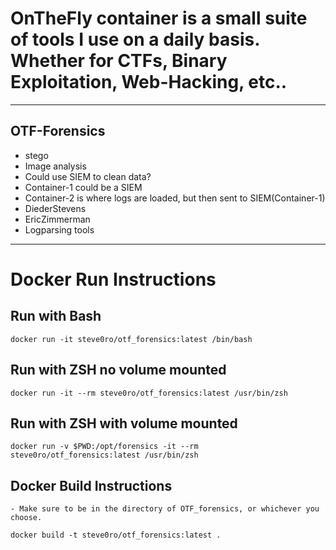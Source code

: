 # OnTheFly container is a small suite of tools I use on a daily basis. Whether for CTFs, Binary Exploitation, Web-Hacking, etc..

---

## OTF-Forensics

- stego
- Image analysis
- Could use SIEM to clean data?
- Container-1 could be a SIEM
- Container-2 is where logs are loaded, but then sent to SIEM(Container-1)
- DiederStevens
- EricZimmerman
- Logparsing tools

---

# Docker Run Instructions

## Run with Bash
`docker run -it steve0ro/otf_forensics:latest /bin/bash `

## Run with ZSH no volume mounted
`docker run -it --rm steve0ro/otf_forensics:latest /usr/bin/zsh `

## Run with ZSH with volume mounted
`docker run -v $PWD:/opt/forensics -it --rm steve0ro/otf_forensics:latest /usr/bin/zsh`
  
## Docker Build Instructions
    - Make sure to be in the directory of OTF_forensics, or whichever you choose.
`docker build -t steve0ro/otf_forensics:latest .`